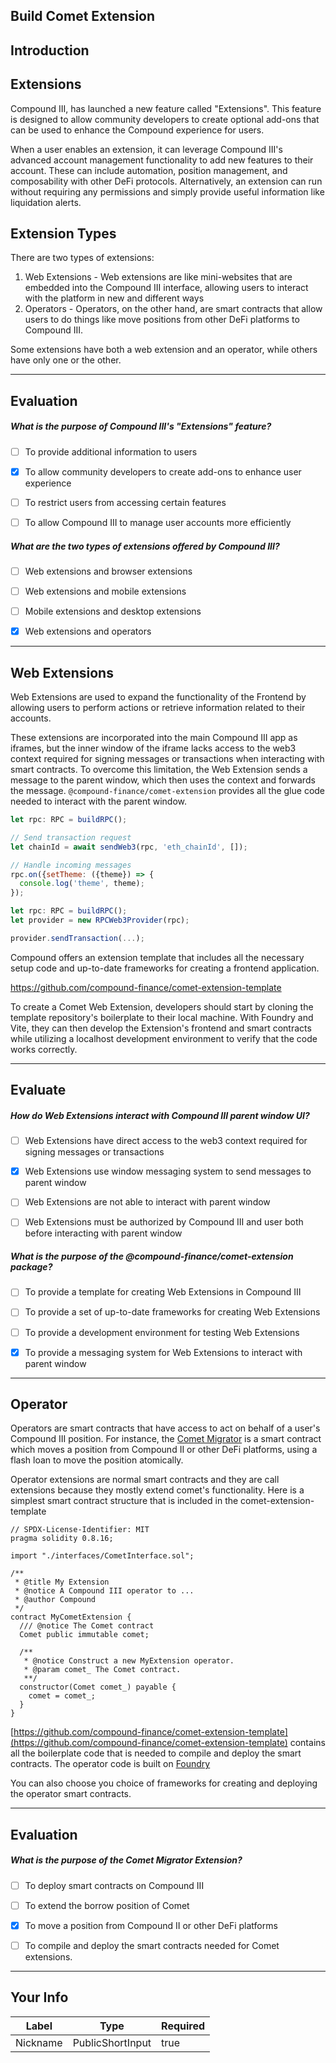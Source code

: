 ## Build Comet Extension


## Introduction

## Extensions
Compound III, has launched a new feature called "Extensions". This feature is designed to allow community developers to create optional add-ons that can be used to enhance the Compound experience for users.

When a user enables an extension, it can leverage Compound III's advanced account management functionality to add new features to their account. These can include automation, position management, and composability with other DeFi protocols. Alternatively, an extension can run without requiring any permissions and simply provide useful information like liquidation alerts.

## Extension Types
There are two types of extensions: 
1. Web Extensions - Web extensions are like mini-websites that are embedded into the Compound III interface, allowing users to interact with the platform in new and different ways 
2. Operators - Operators, on the other hand, are smart contracts that allow users to do things like move positions from other DeFi platforms to Compound III. 

Some extensions have both a web extension and an operator, while others have only one or the other.

    


---
## Evaluation





##### What is the purpose of Compound III's "Extensions" feature?  
     
- [ ]  To provide additional information to users
- [x]  To allow community developers to create add-ons to enhance user experience
- [ ]  To restrict users from accessing certain features
- [ ]  To allow Compound III to manage user accounts more efficiently





##### What are the two types of extensions offered by Compound III?  
     
- [ ]  Web extensions and browser extensions
- [ ]  Web extensions and mobile extensions
- [ ]  Mobile extensions and desktop extensions
- [x]  Web extensions and operators

    


---
## Web Extensions

Web Extensions are used to expand the functionality of the Frontend by allowing users to perform actions or retrieve information related to their accounts. 

These extensions are incorporated into the main Compound III app as iframes, but the inner window of the iframe lacks access to the web3 context required for signing messages or transactions when interacting with smart contracts. To overcome this limitation, the Web Extension sends a message to the parent window, which then uses the context and forwards the message. `@compound-finance/comet-extension` provides all the glue code needed to interact with the parent window.

```javascript
let rpc: RPC = buildRPC();

// Send transaction request
let chainId = await sendWeb3(rpc, 'eth_chainId', []);

// Handle incoming messages
rpc.on({setTheme: ({theme}) => {
  console.log('theme', theme);
});
```
```javascript
let rpc: RPC = buildRPC();
let provider = new RPCWeb3Provider(rpc);

provider.sendTransaction(...);
```

Compound offers an extension template that includes all the necessary setup code and up-to-date frameworks for creating a frontend application.

https://github.com/compound-finance/comet-extension-template

To create a Comet Web Extension, developers should start by cloning the template repository's boilerplate to their local machine. With Foundry and Vite, they can then develop the Extension's frontend and smart contracts while utilizing a localhost development environment to verify that the code works correctly.

    


---
## Evaluate





##### How do Web Extensions interact with Compound III parent window UI?  
     
- [ ]  Web Extensions have direct access to the web3 context required for signing messages or transactions
- [x]   Web Extensions use window messaging system to send messages to parent window
- [ ]  Web Extensions are not able to interact with parent window
- [ ]  Web Extensions must be authorized by Compound III and user both before interacting with  parent window





#####  What is the purpose of the @compound-finance/comet-extension package?  
     
- [ ]  To provide a template for creating Web Extensions in Compound III
- [ ]   To provide a set of up-to-date frameworks for creating Web Extensions
- [ ]  To provide a development environment for testing Web Extensions
- [x]  To provide a messaging system for Web Extensions to interact with parent window

    


---
## Operator

Operators are smart contracts that have access to act on behalf of a user's Compound III position. For instance, the [Comet Migrator](https://github.com/compound-finance/comet-migrator) is a smart contract which moves a position from Compound II or other DeFi platforms, using a flash loan to move the position atomically.

Operator extensions are normal smart contracts and they are call extensions because they mostly extend comet's functionality. Here is a simplest smart contract structure that is included in the comet-extension-template

```solidity
// SPDX-License-Identifier: MIT
pragma solidity 0.8.16;

import "./interfaces/CometInterface.sol";

/**
 * @title My Extension
 * @notice A Compound III operator to ...
 * @author Compound
 */
contract MyCometExtension {
  /// @notice The Comet contract
  Comet public immutable comet;

  /**
   * @notice Construct a new MyExtension operator.
   * @param comet_ The Comet contract.
   **/
  constructor(Comet comet_) payable {
    comet = comet_;
  }
}
``` 
[https://github.com/compound-finance/comet-extension-template](https://github.com/compound-finance/comet-extension-template) contains all the boilerplate code that is needed to compile and deploy the smart contracts. The operator code is built on [Foundry](https://book.getfoundry.sh/)

You can also choose you choice of frameworks for creating and deploying the operator smart contracts.



    


---
## Evaluation





##### What is the purpose of the Comet Migrator Extension?  
     
- [ ]  To deploy smart contracts on Compound III
- [ ]  To extend the borrow position of Comet
- [x]   To move a position from Compound II or other DeFi platforms
- [ ]  To compile and deploy the smart contracts needed for Comet extensions.

    


---
## Your Info





| Label | Type | Required |
| ----------- | ----------- | ---- |
| Nickname        | PublicShortInput   |  true    |


    

